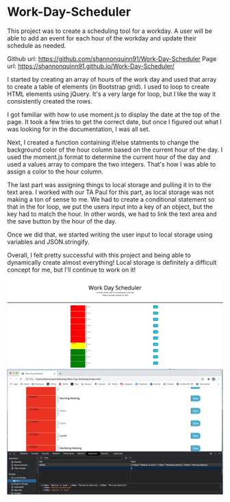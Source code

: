 # Work-Day-Scheduler
This project was to create a scheduling tool for a workday. A user will be able to add an event for each hour of the workday and update their schedule as needed. 

Github url: https://github.com/shannonquinn91/Work-Day-Scheduler
Page url: https://shannonquinn91.github.io/Work-Day-Scheduler/

I started by creating an array of hours of the work day and used that array to create a table of elements (in Bootstrap grid). I used to loop to create HTML elements using jQuery. It's a very large for loop, but I like the way it consistently created the rows. 

I got familiar with how to use moment.js to display the date at the top of the page. It took a few tries to get the correct date, but once I figured out what I was looking for in the documentation, I was all set. 

Next, I created a function containing if/else statments to change the background color of the hour column based on the current hour of the day. I used the moment.js format to determine the current hour of the day and used a values array to compare the two integers. That's how I was able to assign a color to the hour column. 

The last part was assigning things to local storage and pulling it in to the text area. I worked with our TA Paul for this part, as local storage was not making a ton of sense to me. We had to create a conditional statement so that in the for loop, we put the users input into a key of an object, but the key had to match the hour. In other words, we had to link the text area and the save button by the hour of the day. 

Once we did that, we started writing the user input to local storage using variables and JSON.stringify. 

Overall, I felt pretty successful with this project and being able to dynamically create almost everything! Local storage is definitely a difficult concept for me, but I'll continue to work on it!

![Overview of Page](./Develop/Assets/screenshot1.png)
![Showing Local Storage](./Develop/Assets/screenshot2.png)


